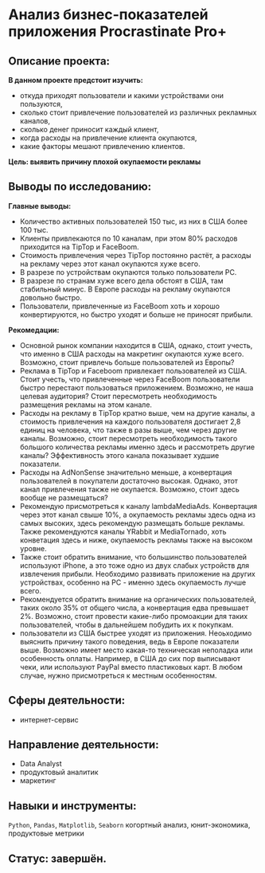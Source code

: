 # Анализ бизнес-показателей приложения Procrastinate Pro+
## Описание проекта:

**В данном проекте предстоит изучить:**
- откуда приходят пользователи и какими устройствами они пользуются,
- сколько стоит привлечение пользователей из различных рекламных каналов,
- сколько денег приносит каждый клиент,
- когда расходы на привлечение клиента окупаются,
- какие факторы мешают привлечению клиентов.

**Цель: выявить причину плохой окупаемости рекламы**

## Выводы по исследованию:
**Главные выводы:**
- Количество активных пользователей 150 тыс, из них в США более 100 тыс.
- Клиенты привлекаются по 10 каналам, при этом 80% расходов приходится на TipTop и FaceBoom.
- Стоимость привлечения через TipTop постоянно растёт, а расходы на рекламу через этот канал окупаются хуже всего.
- В разрезе по устройствам окупаются только пользователи PC.
- В разрезе по странам хуже всего дела обстоят в США, там стабильный минус. В Европе расходы на рекламу окупаются довольно быстро.
- Пользователи, привлеченные из FaceBoom хоть и хорошо конвертируются, но быстро уходят и больше не приносят прибыли.

**Рекомедации:**
- Основной рынок компании находится в США, однако, стоит учесть, что именно в США расходы на макретинг окупаются хуже всего. Возможно, стоит привлечь больше пользователей из Европы?
- Реклама в TipTop и Faceboom привлекает пользователей из США. Стоит учесть, что привлеченные через FaceBoom пользователи быстро перестают пользоваться приложением. Возможно, не наша целевая аудитория? Стоит пересмотреть необходимость размещения рекламы на этом канале.
- Расходы на рекламу в TipTop кратно выше, чем на другие каналы, а стоимость привлечения на каждого пользователя достигает 2,8 единиц на человека, что также в разы выше, чем через другие каналы. Возможно, стоит пересмотреть необходимость такого большого количества рекламы именно здесь и рассмотреть другие каналы? Эффективность этого канала показывает худшие показатели.
- Расходы на AdNonSense значительно меньше, а конвертация пользователей в покупатели достаточно высокая. Однако, этот канал привлечения также не окупается. Возможно, стоит здесь вообще не размещаться?
- Рекомендую присмотреться к каналу lambdaMediaAds. Конвертация через этот канал свыше 10%, а окупаемость рекламы здесь одна из самых высоких, здесь рекомендую размещать больше рекламы. Также рекомендуются каналы YRabbit и MediaTornado, хоть конветация здесь и ниже, окупаемость рекламы также на высоком уровне.
- Также стоит обратить внимание, что большинство пользователей используют iPhone, а это тоже одно из двух слабых устройств для извлечения прибыли. Необходимо развивать приложение на других устройствах, особенно на РС - именно здесь окупаемость лучше всего.
- Рекомендуется обратить внимание на органических пользователей, таких около 35% от общего числа, а конвертация едва превышает 2%. Возможно, стоит провести какие-либо промоакции для таких пользователей, чтобы в дальнейшем побудить их к покупкам.
- пользователи из США быстрее уходят из приложения. Неоьходимо выяснить причину такого поведения, ведь в Европе показатели выше. Возможно имеет место какая-то техническая неполадка или особенность оплаты. Например, в США до сих пор выписывают чеки, или используют PayPal вместо пластиковых карт. В любом случае, нужно присмотреться к местным особенностям.

## Сферы деятельности:
- интернет-сервис
## Направление деятельности:
- Data Analyst
- продуктовый аналитик
- маркетинг
## Навыки и инструменты:
`Python`, `Pandas`, `Matplotlib`, `Seaborn` когортный анализ, юнит-экономика, продуктовые метрики
## Статус: завершён.